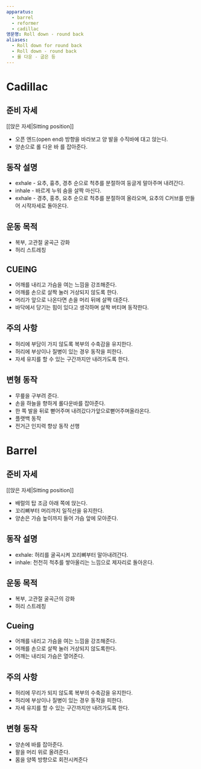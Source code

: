 ```yaml
---
apparatus:
  - barrel
  - reformer
  - cadillac
영문명: Roll down - round back
aliases:
  - Roll down for round back
  - Roll down - round back
  - 롤 다운 - 굽은 등
---
```


# Cadillac

## 준비 자세

[[앉은 자세|Sitting position]]

- 오픈 엔드(open end) 방향을 바라보고 양 발을 수직바에 대고 앉는다.
- 양손으로 롤 다운 바 를 잡아준다.

## 동작 설명

- exhale - 요추, 흉추, 경추 순으로 척추를 분절하여 둥글게 말아주며 내려간다.
- inhale - 바르게 누워 숨을 살짝 마신다.
- exhale - 경추, 홍추, 요추 순으로 척추를 분절하여 올라오며, 요추의 C커브를 만들어 시작자세로 돌아온다.

## 운동 목적

- 복부, 고관절 굴곡근 강화
- 허리 스트레칭

## CUEING

- 어깨를 내리고 가슴을 여는 느낌을 강조해준다.
- 어깨를 손으로 살짝 눌러 거상되지 않도록 한다.
- 머리가 앞으로 나온다면 손을 머리 뒤에 살짝 대준다.
- 바닥에서 당기는 힘이 있다고 생각하며 살짝 버티며 동작한다.

## 주의 사항

- 허리에 부담이 가지 않도록 복부의 수축감을 유지한다.
- 허리에 부상이나 질병이 있는 경우 동작을 피한다.
- 자세 유지를 할 수 있는 구간까지만 내려가도록 한다.

## 변형 동작

- 무릎을 구부려 준다.
- 손을 하늘을 향하게 롤다운바를 잡아준다.
- 한 쪽 발을 뒤로 뻗어주며 내려갔다가앞으로뻗어주며올라온다.
- 플랫백 동작
- 전거근 인지력 향상 동작 선행

# Barrel

## 준비 자세

[[앉은 자세|Sitting position]]

- 배럴의 탑 조금 아래 쪽에 앉는다.
- 꼬리뼈부터 머리까지 일직선을 유지한다.
- 양손은 가슴 높이까지 들어 가슴 앞에 모아준다.

## 동작 설명

- exhale: 허리를 굴곡시켜 꼬리뼈부터 말아내려간다.
- inhale: 천천히 척추를 쌓아올리는 느낌으로 제자리로 돌아온다.

## 운동 목적

- 복부, 고관절 굴곡근의 강화
- 허리 스트레칭

## Cueing

- 어깨를 내리고 가슴을 여는 느낌을 강조해준다.
- 어깨를 손으로 살짝 눌러 거상되지 않도록한다.
- 어깨는 내리되 가슴은 열어준다.

## 주의 사항

- 허리에 무리가 되지 않도록 복부의 수축감을 유지한다.
- 허리에 부상이나 질병이 있는 경우 동작을 피한다.
- 자세 유지를 할 수 있는 구간까지만 내려가도록 한다.

## 변형 동작

- 양손에 바를 잡아준다.
- 팔을 머리 위로 올려준다.
- 몸을 양쪽 방향으로 회전시켜준다

